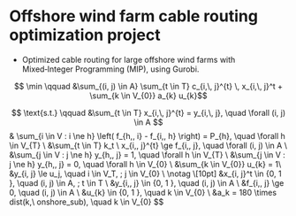 # Offshore wind farm cable routing optimization project
- Optimized cable routing for large offshore wind farms with Mixed‑Integer Programming (MIP), using Gurobi.


$$ \min \qquad &\sum_{(i, j) \in A} \sum_{t \in T} c_{i,\, j}^{t} \, x_{i,\, j}^t + \sum_{k \in V_{0}} a_{k} u_{k}$$

$$ \text{s.t.} \qquad &\sum_{t \in T} x_{i,\, j}^{t} = y_{i,\, j}, \quad \forall (i, j) \in A $$
& \sum_{i \in V : i \ne h} \left( f_{h,\, i} - f_{i,\, h} \right) = P_{h}, \quad \forall h \in V_{T}  \\
&\sum_{t \in T} k_t \ x_{i,\, j}^{t} \ge f_{i,\, j}, \quad \forall (i, j) \in A \\
&\sum_{j \in V : j \ne h} y_{h,\, j} = 1, \quad \forall h \in V_{T}  \\
&\sum_{j \in V : j \ne h} y_{h,\, j} = 0, \quad \forall h \in V_{0} \\
&\sum_{k \in V_{0}} u_{k} = 1\\
&y_{i, j} \le u_j, \quad i \in V_T, \; j \in V_{0} \\
\notag \\[10pt] 
&x_{i, j}^t \in \{0, 1 \}, \quad (i, j) \in A, \; t \in T  \\
&y_{i,\, j} \in \{0, 1 \}, \quad (i, j) \in A  \\
&f_{i,\, j} \ge 0, \quad (i, j) \in A  \\
&u_{k} \in \{0, 1 \}, \quad k \in V_{0}  \\
&a_k = 180 \times dist(k,\ onshore\_sub), \quad k \in V_{0} 
$$
